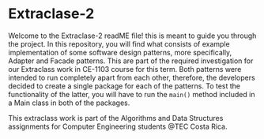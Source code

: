 # Extraclase-2
Welcome to the Extraclase-2 readME file! this is meant to guide you through the project.
In this repository, you will find what consists of example implementation of some software design patterns, more specifically,
Adapter and Facade patterns. This are part of the required investigation for our Extraclass work in CE-1103 course for this term.
Both patterns were intended to run completely apart from each other, therefore, the developers decided to create a single package
for each of the patterns. To test the functionality of the latter, you will have to run the `main()` method included in a Main class
in both of the packages.


This extraclass work is part of the Algorithms and Data Structures assignments for Computer Engineering students @TEC Costa Rica.
